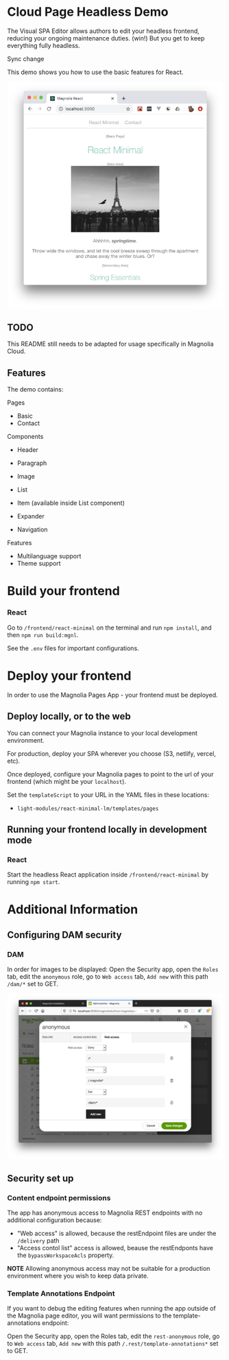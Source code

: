 # Cloud Page Headless Demo

The Visual SPA Editor allows authors to edit your headless frontend, reducing your ongoing maintenance duties. (win!) But you get to keep everything fully headless.

Sync change

This demo shows you how to use the basic features for React.

![The App](_dev/README-screenshot-app.png)

## TODO

This README still needs to be adapted for usage specifically in Magnolia Cloud.

## Features

The demo contains:

Pages
- Basic
- Contact

Components
- Header 
- Paragraph 
- Image 
- List 
- Item  (available inside List component)
- Expander 

- Navigation 

Features
 - Multilanguage support
 - Theme support

# Build your frontend

### React

Go to `/frontend/react-minimal` on the terminal and run `npm install`, and then `npm run build:mgnl`.

See the `.env` files for important configurations.


# Deploy your frontend 

In order to use the Magnolia Pages App - your frontend must be deployed.

## Deploy locally, or to the web

You can connect your Magnolia instance to your local development environment.

For production, deploy your SPA wherever you choose (S3, netlify, vercel, etc).

Once deployed, configure your Magnolia pages to point to the url of your frontend (which might be your `localhost`).

Set the `templateScript` to your URL in the YAML files in these locations:
* `light-modules/react-minimal-lm/templates/pages`

## Running your frontend locally in development mode

### React

Start the headless React application inside `/frontend/react-minimal` by running `npm start`.

# Additional Information

## Configuring DAM security

### DAM

In order for images to be displayed:
Open the Security app, open the `Roles` tab, edit the `anonymous` role, go to `Web access` tab, `Add new` with this path `/dam/*` set to GET.

![Image Access for Anonymous](_dev/README-security-anonymous-dam.png)


## Security set up

### Content endpoint permissions

The app has anonymous access to Magnolia REST endpoints with no additional configuration because:

- "Web access" is allowed, because the restEndpoint files are under the `/delivery` path
- "Access contol list" access is allowed, beause the restEndponts have the `bypassWorkspaceAcls` property.

**NOTE** Allowing anonymous access may not be suitable for a production environment where you wish to keep data private.

### Template Annotations Endpoint

If you want to debug the editing features when running the app outside of the Magnolia page editor, you will want permissions to the template-annotations endpoint:

Open the Security app, open the Roles tab, edit the `rest-anonymous` role, go to `Web access` tab, `Add new` with this path `/.rest/template-annotations*` set to GET.

